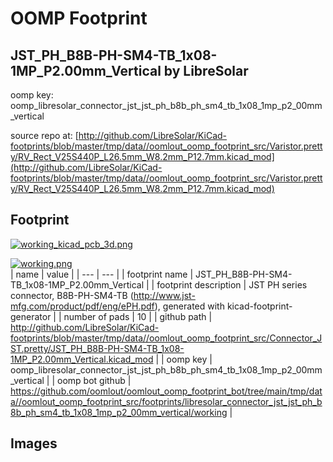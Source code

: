 # OOMP Footprint  
## JST_PH_B8B-PH-SM4-TB_1x08-1MP_P2.00mm_Vertical  by LibreSolar  
  
oomp key: oomp_libresolar_connector_jst_jst_ph_b8b_ph_sm4_tb_1x08_1mp_p2_00mm_vertical  
  
source repo at: [http://github.com/LibreSolar/KiCad-footprints/blob/master/tmp/data//oomlout_oomp_footprint_src/Varistor.pretty/RV_Rect_V25S440P_L26.5mm_W8.2mm_P12.7mm.kicad_mod](http://github.com/LibreSolar/KiCad-footprints/blob/master/tmp/data//oomlout_oomp_footprint_src/Varistor.pretty/RV_Rect_V25S440P_L26.5mm_W8.2mm_P12.7mm.kicad_mod)  
## Footprint  
  
[![working_kicad_pcb_3d.png](working_kicad_pcb_3d_600.png)](working_kicad_pcb_3d.png)  
  
[![working.png](working_600.png)](working.png)  
| name | value | 
| --- | --- | 
| footprint name | JST_PH_B8B-PH-SM4-TB_1x08-1MP_P2.00mm_Vertical | 
| footprint description | JST PH series connector, B8B-PH-SM4-TB (http://www.jst-mfg.com/product/pdf/eng/ePH.pdf), generated with kicad-footprint-generator | 
| number of pads | 10 | 
| github path | http://github.com/LibreSolar/KiCad-footprints/blob/master/tmp/data//oomlout_oomp_footprint_src/Connector_JST.pretty/JST_PH_B8B-PH-SM4-TB_1x08-1MP_P2.00mm_Vertical.kicad_mod | 
| oomp key | oomp_libresolar_connector_jst_jst_ph_b8b_ph_sm4_tb_1x08_1mp_p2_00mm_vertical | 
| oomp bot github | https://github.com/oomlout/oomlout_oomp_footprint_bot/tree/main/tmp/data//oomlout_oomp_footprint_src/footprints/libresolar_connector_jst_jst_ph_b8b_ph_sm4_tb_1x08_1mp_p2_00mm_vertical/working | 
## Images  
